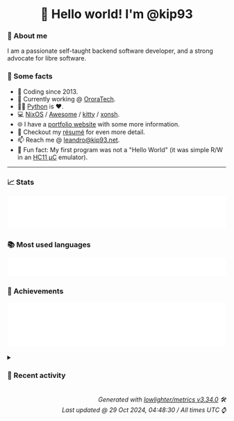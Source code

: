 <!-- README template, populated using this action:
     https://github.com/kip93/kip93/blob/main/.github/workflows/readme.yml. -->

<h1 align="center">👋 Hello world! I'm @kip93</h1> <!-- LOGIN => username -->

### 👤 About me

I am a passionate self-taught backend software developer, and a strong advocate for libre software.


### 💬 Some facts

* 📅 Coding since 2013.
* 💼 Currently working @ [OroraTech](https://ororatech.com/).
* 👨‍💻 [Python](https://github.com/search?q=user%3Akip93&l=python) is ❤️. <!-- LOGIN => username -->
* 💻 [NixOS](https://github.com/NixOS/) /
     [Awesome](https://github.com/awesomeWM/) /
     [kitty](https://github.com/kovidgoyal/kitty/) /
     [xonsh](https://github.com/xonsh/).
* 🌐 I have a [portfolio website](https://kip93.net/) with some more information.
* 📝 Checkout my [résumé](https://kip93.net/resume/) for even more detail.
* 📫 Reach me @ [leandro@kip93.net](mailto:leandro@kip93.net).
* 🎲 Fun fact: My first program was not a "Hello World" (it was simple R/W in an [HC11 µC](https://en.wikipedia.org/wiki/68HC11) emulator).


-----------------------------------------------------------------------------------------------------------------------


### 📈 Stats

![](./stats.svg)


### 📚 Most used languages <!-- by percentage, in decreasing order -->

![](./languages.svg)


### 🏅 Achievements

![](./achievements.svg)


<details> <!-- Last activity -->
<!-- Almost verbatim copy of https://github.com/lowlighter/metrics/blob/latest/source/templates/markdown/partials/activity.ejs, but restructured to be foldable. -->
<summary><h3>📰 Recent activity</h3></summary>

* ⏺️ Created new tag v0.6.0 in [kip93/cp437-tools](https://github.com/kip93/cp437-tools)
  * *On 18 Oct 2024, 23:33:09*
* ➡️ Pushed 3 commits in [kip93/cp437-tools](https://github.com/kip93/cp437-tools) on branch `main`
  * [#3034237](https://github.com/kip93/cp437-tools/commit/3034237) Release 0.6.0
  * [#7beace8](https://github.com/kip93/cp437-tools/commit/7beace8) Add banner
  * [#a37486a](https://github.com/kip93/cp437-tools/commit/a37486a) Update
  * *On 18 Oct 2024, 23:32:28*
* 🌟 Starred [coolapso/hugo-theme-terminalcv](https://github.com/coolapso/hugo-theme-terminalcv)
  * *On 18 Oct 2024, 18:14:04*
* 🌟 Starred [jellyfin/jellyfin](https://github.com/jellyfin/jellyfin)
  * *On 13 Oct 2024, 17:07:53*
</details>


<h6 align="right"><em>
    Generated with <a href="https://github.com/lowlighter/metrics/tree/latest/">lowlighter/metrics v3.34.0</a> 🛠️<br> <!-- VERSION => MAJOR.minor.patch -->
    Last updated @ 29 Oct 2024, 04:48:30 / All times UTC ⌚ <!-- meta.generated => DD/MM/YYYY, hh:mm -->
</em></h6>
